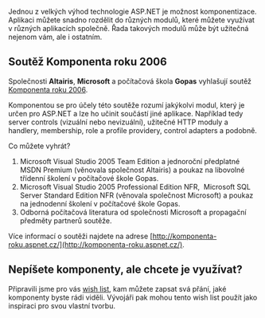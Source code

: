<!-- dcterms:identifier = aspnetcz#117 -->
<!-- dcterms:title = Vyhlašujeme soutěž o komponentu roku! -->
<!-- dcterms:abstract = Společnosti Altairis, Microsoft a počítačová škola Gopas vyhlašují soutěž Komponenta roku 2006. Hlavní cenou je Visual Studio 2005 s MSDN Premium Subscription na jeden rok. -->
<!-- np9:categoryId = 6 -->
<!-- x4w:category = Akce a události -->
<!-- np9:authorId = 1 -->
<!-- np9:authorEmail = michal.valasek@altairis.cz -->
<!-- dcterms:creator = Michal Altair Valášek -->
<!-- dcterms:created = 2006-10-26T19:21:11.567+02:00 -->
<!-- dcterms:dateAccepted = 2006-10-26T19:21:11.567+02:00 -->

Jednou z velkých výhod technologie ASP.NET je možnost komponentizace. Aplikaci můžete snadno rozdělit do různých modulů, které můžete využívat v různých aplikacích společně. Řada takových modulů může být užitečná nejenom vám, ale i ostatním.

## Soutěž Komponenta roku 2006

Společnosti **Altairis**, **Microsoft** a počítačová škola **Gopas** vyhlašují soutěž [Komponenta roku 2006](http://komponenta-roku.aspnet.cz/).

Komponentou se pro účely této soutěže rozumí jakýkolvi modul, který je určen pro ASP.NET a lze ho učinit součástí jiné aplikace. Například tedy server controls (vizuální nebo nevizuální), užitečné HTTP moduly a handlery, membership, role a profile providery, control adapters a podobně.

Co můžete vyhrát?

1.  Microsoft Visual Studio 2005 Team Edition a jednoroční předplatné MSDN Premium (věnovala společnost Altairis) a poukaz na libovolné třídenní školení v počítačové škole Gopas.
2.  Microsoft Visual Studio 2005 Professional Edition NFR,  Microsoft SQL Server Standard Edition NFR (věnovala společnost Microsoft) a poukaz na jednodenní školení v počítačové škole Gopas.
3.  Odborná počítačová literatura od společnosti Microsoft a propagační předměty partnerů soutěže.

Více informací o soutěži najdete na adrese [http://komponenta-roku.aspnet.cz/](http://komponenta-roku.aspnet.cz/).

## Nepíšete komponenty, ale chcete je využívat?

Připravili jsme pro vás [wish list](http://komponenta-roku.aspnet.cz/), kam můžete zapsat svá přání, jaké komponenty byste rádi viděli. Vývojáři pak mohou tento wish list použít jako inspiraci pro svou vlastní tvorbu.